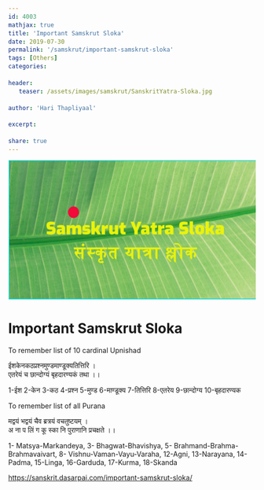 ```yaml
---
id: 4003    
mathjax: true
title: 'Important Samskrut Sloka'
date: 2019-07-30
permalink: '/samskrut/important-samskrut-sloka'
tags: [Others]
categories:

header:
   teaser: /assets/images/samskrut/SanskritYatra-Sloka.jpg

author: 'Hari Thapliyaal'

excerpt:

share: true
---
```


![](/assets/images/samskrut/SanskritYatra-Sloka.jpg)

# Important Samskrut Sloka

To remember list of 10 cardinal Upnishad

ईशकेनकठप्रश्नमुण्डमाण्डूक्यतित्तिरि ।  
एतरेयं च छान्दोग्यं बृहदारण्यकं तथा ।।

1-ईश 2-केन 3-कठ 4-प्रश्न 5-मुण्ड 6-माण्डूक्य 7-तित्तिरि 8-एतरेय 9-छान्दोग्य 10-बृहदारण्यक

To remember list of all Purana  

मद्वयं भद्वयं चैव ब्रत्रयं वचतुष्टयम् ।  
अ ना प लिं ग कू स्का नि पुराणानि प्रचक्षते ।।

1- Matsya-Markandeya, 3- Bhagwat-Bhavishya, 5- Brahmand-Brahma-Brahmavaivart, 8- Vishnu-Vaman-Vayu-Varaha, 12-Agni, 13-Narayana, 14-Padma, 15-Linga, 16-Garduda, 17-Kurma, 18-Skanda

https://sanskrit.dasarpai.com/important-samskrut-sloka/